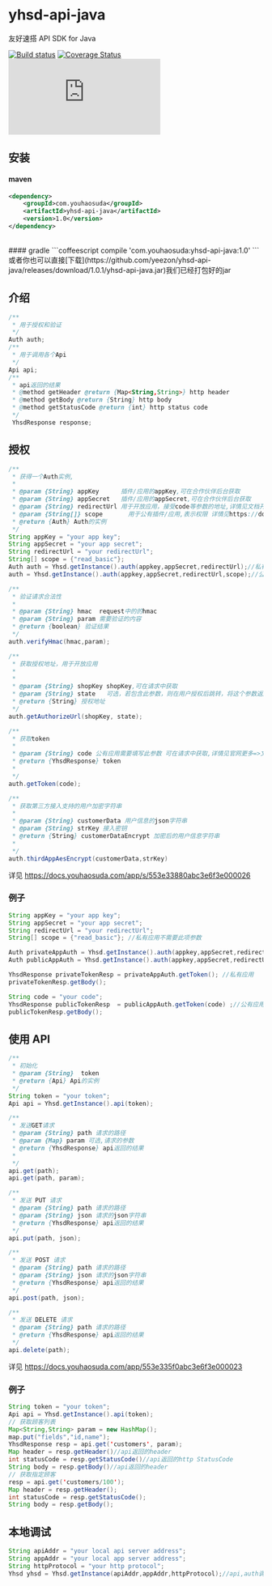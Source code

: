 # yhsd-api-java

友好速搭 API SDK for Java

[![Build status](https://img.shields.io/travis/Obzer/yhsd-api-java.svg?style=flat-square)](https://travis-ci.org/Obzer/yhsd-api-java)
[![Coverage Status](https://coveralls.io/repos/Obzer/yhsd-api-java/badge.svg?branch=master&service=github)](https://coveralls.io/github/Obzer/yhsd-api-java?branch=master)
[![Coverage Status](https://img.shields.io/coveralls/Obzer/yhsd-api-node.java?style=flat-square)](https://coveralls.io/repos/Obzer/yhsd-api-java)
## 安装


#### maven
```xml
<dependency>
    <groupId>com.youhaosuda</groupId>
    <artifactId>yhsd-api-java</artifactId>
    <version>1.0</version>
</dependency>
```
<br>
#### gradle
```coffeescript
compile 'com.youhaosuda:yhsd-api-java:1.0'
```
<br>
或者你也可以直接[下载](https://github.com/yeezon/yhsd-api-java/releases/download/1.0.1/yhsd-api-java.jar)我们已经打包好的jar


## 介绍
```java
/**
 * 用于授权和验证
 */
Auth auth;
/**
 * 用于调用各个Api
 */
Api api;
/**
 * api返回的结果
 * @method getHeader @return {Map<String,String>} http header
 * @method getBody @return {String} http body
 * @method getStatusCode @return {int} http status code
 */
 YhsdResponse response;
```


## 授权

```java
/**
 * 获得一个Auth实例,
 *
 * @param {String} appKey      插件/应用的appKey,可在合作伙伴后台获取
 * @param {String} appSecret   插件/应用的appSecret,可在合作伙伴后台获取
 * @param {String} redirectUrl 用于开放应用，接受code等参数的地址,详情见文档开放应用的第四步
 * @param {String[]} scope       用于公有插件/应用,表示权限 详情见https://docs.youhaosuda.com/app/553e333a0abc3e6f3e00001f
 * @return {Auth} Auth的实例
 */
String appKey = "your app key";
String appSecret = "your app secret";
String redirectUrl = "your redirectUrl";
String[] scope = {"read_basic"};
Auth auth = Yhsd.getInstance().auth(appkey,appSecret,redirectUrl);//私有
auth = Yhsd.getInstance().auth(appkey,appSecret,redirectUrl,scope);//公有

/**
 * 验证请求合法性
 *
 * @param {String} hmac  request中的的hmac
 * @param {String} param 需要验证的内容
 * @return {boolean} 验证结果
 */
auth.verifyHmac(hmac,param);

/**
 * 获取授权地址，用于开放应用
 *
 *
 * @param {String} shopKey shopKey,可在请求中获取
 * @param {String} state   可选，若包含此参数，则在用户授权后跳转，将这个参数返回
 * @return {String} 授权地址
 */
auth.getAuthorizeUrl(shopKey, state);

/**
 * 获取token
 *
 * @param {String} code 公有应用需要填写此参数 可在请求中获取,详情见官网更多=>文档中心=>应用开发=>开放API=>获取授权=>第四步
 * @return {YhsdResponse} token
 *
 */
auth.getToken(code);

/**
 * 获取第三方接入支持的用户加密字符串
 *
 * @param {String} customerData 用户信息的json字符串
 * @param {String} strKey 接入密钥
 * @return {String} customerDataEncrypt 加密后的用户信息字符串
 *
 */
auth.thirdAppAesEncrypt(customerData,strKey)
```

详见
https://docs.youhaosuda.com/app/s/553e33880abc3e6f3e000026

### 例子

```java
String appKey = "your app key";
String appSecret = "your app secret";
String redirectUrl = "your redirectUrl";
String[] scope = {"read_basic"}; //私有应用不需要此项参数

Auth privateAppAuth = Yhsd.getInstance().auth(appkey,appSecret,redirectUrl); //私有
Auth publicAppAuth = Yhsd.getInstance().auth(appkey,appSecret,redirectUrl,scope); //公有

YhsdResponse privateTokenResp = privateAppAuth.getToken(); //私有应用
privateTokenResp.getBody();

String code = "your code";
YhsdResponse publicTokenResp  = publicAppAuth.getToken(code) ;//公有应用
publicTokenResp.getBody();
```

## 使用 API

```java
/**
 * 初始化
 * @param {String}  token
 * @return {Api} Api的实例
 */
String token = "your token";
Api api = Yhsd.getInstance().api(token);

/**
 * 发送GET请求
 * @param {String} path 请求的路径
 * @param {Map} param 可选,请求的参数
 * @return {YhsdResponse} api返回的结果
 *
 */
api.get(path);
api.get(path, param);

/**
 * 发送 PUT 请求
 * @param {String} path 请求的路径
 * @param {String} json 请求的json字符串
 * @return {YhsdResponse} api返回的结果
 */
api.put(path, json);

/**
 * 发送 POST 请求
 * @param {String} path 请求的路径
 * @param {String} json 请求的json字符串
 * @return {YhsdResponse} api返回的结果
 */
api.post(path, json);

/**
 * 发送 DELETE 请求
 * @param {String} path 请求的路径
 * @return {YhsdResponse} api返回的结果
 */
api.delete(path);
```

详见
https://docs.youhaosuda.com/app/553e335f0abc3e6f3e000023

### 例子

```java
String token = "your token";
Api api = Yhsd.getInstance().api(token);
// 获取顾客列表
Map<String,String> param = new HashMap();
map.put("fields","id,name");
YhsdResponse resp = api.get('customers', param);
Map header = resp.getHeader()//api返回的header
int statusCode = resp.getStatusCode()//api返回的http StatusCode
String body = resp.getBody()//api返回的header
// 获取指定顾客
resp = api.get('customers/100');
Map header = resp.getHeader();
int statusCode = resp.getStatusCode();
String body = resp.getBody();
```

## 本地调试

```java
String apiAddr = "your local api server address";
String appAddr = "your local app server address";
String httpProtocol = "your http protocol";
Yhsd yhsd = Yhsd.getInstance(apiAddr,appAddr,httpProtocol);//api,auth调用方式不变
```
